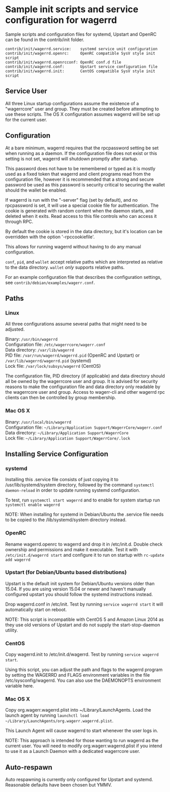 Sample init scripts and service configuration for wagerrd
==========================================================

Sample scripts and configuration files for systemd, Upstart and OpenRC
can be found in the contrib/init folder.

    contrib/init/wagerrd.service:    systemd service unit configuration
    contrib/init/wagerrd.openrc:     OpenRC compatible SysV style init script
    contrib/init/wagerrd.openrcconf: OpenRC conf.d file
    contrib/init/wagerrd.conf:       Upstart service configuration file
    contrib/init/wagerrd.init:       CentOS compatible SysV style init script

Service User
---------------------------------

All three Linux startup configurations assume the existence of a "wagerrcore" user
and group.  They must be created before attempting to use these scripts.
The OS X configuration assumes wagerrd will be set up for the current user.

Configuration
---------------------------------

At a bare minimum, wagerrd requires that the rpcpassword setting be set
when running as a daemon.  If the configuration file does not exist or this
setting is not set, wagerrd will shutdown promptly after startup.

This password does not have to be remembered or typed as it is mostly used
as a fixed token that wagerrd and client programs read from the configuration
file, however it is recommended that a strong and secure password be used
as this password is security critical to securing the wallet should the
wallet be enabled.

If wagerrd is run with the "-server" flag (set by default), and no rpcpassword is set,
it will use a special cookie file for authentication. The cookie is generated with random
content when the daemon starts, and deleted when it exits. Read access to this file
controls who can access it through RPC.

By default the cookie is stored in the data directory, but it's location can be overridden
with the option '-rpccookiefile'.

This allows for running wagerrd without having to do any manual configuration.

`conf`, `pid`, and `wallet` accept relative paths which are interpreted as
relative to the data directory. `wallet` *only* supports relative paths.

For an example configuration file that describes the configuration settings,
see `contrib/debian/examples/wagerr.conf`.

Paths
---------------------------------

### Linux

All three configurations assume several paths that might need to be adjusted.

Binary:              `/usr/bin/wagerrd`  
Configuration file:  `/etc/wagerrcore/wagerr.conf`  
Data directory:      `/var/lib/wagerrd`  
PID file:            `/var/run/wagerrd/wagerrd.pid` (OpenRC and Upstart) or `/var/lib/wagerrd/wagerrd.pid` (systemd)  
Lock file:           `/var/lock/subsys/wagerrd` (CentOS)  

The configuration file, PID directory (if applicable) and data directory
should all be owned by the wagerrcore user and group.  It is advised for security
reasons to make the configuration file and data directory only readable by the
wagerrcore user and group.  Access to wagerr-cli and other wagerrd rpc clients
can then be controlled by group membership.

### Mac OS X

Binary:              `/usr/local/bin/wagerrd`  
Configuration file:  `~/Library/Application Support/WagerrCore/wagerr.conf`  
Data directory:      `~/Library/Application Support/WagerrCore`  
Lock file:           `~/Library/Application Support/WagerrCore/.lock`  

Installing Service Configuration
-----------------------------------

### systemd

Installing this .service file consists of just copying it to
/usr/lib/systemd/system directory, followed by the command
`systemctl daemon-reload` in order to update running systemd configuration.

To test, run `systemctl start wagerrd` and to enable for system startup run
`systemctl enable wagerrd`

NOTE: When installing for systemd in Debian/Ubuntu the .service file needs to be copied to the /lib/systemd/system directory instead.

### OpenRC

Rename wagerrd.openrc to wagerrd and drop it in /etc/init.d.  Double
check ownership and permissions and make it executable.  Test it with
`/etc/init.d/wagerrd start` and configure it to run on startup with
`rc-update add wagerrd`

### Upstart (for Debian/Ubuntu based distributions)

Upstart is the default init system for Debian/Ubuntu versions older than 15.04. If you are using version 15.04 or newer and haven't manually configured upstart you should follow the systemd instructions instead.

Drop wagerrd.conf in /etc/init.  Test by running `service wagerrd start`
it will automatically start on reboot.

NOTE: This script is incompatible with CentOS 5 and Amazon Linux 2014 as they
use old versions of Upstart and do not supply the start-stop-daemon utility.

### CentOS

Copy wagerrd.init to /etc/init.d/wagerrd. Test by running `service wagerrd start`.

Using this script, you can adjust the path and flags to the wagerrd program by
setting the WAGERRD and FLAGS environment variables in the file
/etc/sysconfig/wagerrd. You can also use the DAEMONOPTS environment variable here.

### Mac OS X

Copy org.wagerr.wagerrd.plist into ~/Library/LaunchAgents. Load the launch agent by
running `launchctl load ~/Library/LaunchAgents/org.wagerr.wagerrd.plist`.

This Launch Agent will cause wagerrd to start whenever the user logs in.

NOTE: This approach is intended for those wanting to run wagerrd as the current user.
You will need to modify org.wagerr.wagerrd.plist if you intend to use it as a
Launch Daemon with a dedicated wagerrcore user.

Auto-respawn
-----------------------------------

Auto respawning is currently only configured for Upstart and systemd.
Reasonable defaults have been chosen but YMMV.
